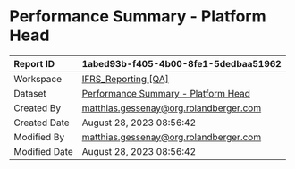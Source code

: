 



# Performance Summary - Platform Head

|Report ID|1abed93b-f405-4b00-8fe1-5dedbaa51962|
| :--- | :--- |
|Workspace|[IFRS_Reporting [QA]](../Workspaces/IFRS_Reporting-[QA].md)|
|Dataset|[Performance Summary - Platform Head](../Datasets/Performance-Summary---Platform-Head.md)|
|Created By|matthias.gessenay@org.rolandberger.com|
|Created Date|August 28, 2023 08:56:42|
|Modified By|matthias.gessenay@org.rolandberger.com|
|Modified Date|August 28, 2023 08:56:42|
